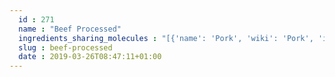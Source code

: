 ```yaml
---
  id : 271
  name : "Beef Processed"
  ingredients_sharing_molecules : "[{'name': 'Pork', 'wiki': 'Pork', 'id': 278, 'category': 'Meat', 'common_molecules': [8186, 1123, 7909, 8077, 527, 3893, 26333, 8094, 5283335, 123388, 6202, 61653, 994, 1032, 10558, 14079, 650, 6274, 26334, 19310, 5283345, 12097, 263034, 31291, 7894, 5283324, 7714, 5960, 11747, 228583, 8452, 5283316, 798, 61663, 61664, 7895, 7921, 32065, 8194, 28905, 8106, 1068, 12756, 9609, 5283339, 12748, 3776, 8027, 36225, 5283356, 520296, 6140, 28906, 17029, 11527, 20819, 8174, 31252, 32033, 8163, 30215, 243, 27457, 5367531, 520108, 8914, 8175, 1146, 31245, 12020, 7937, 30914, 7710, 14505, 1130, 12230, 8785, 878, 5283321, 644104, 73750, 11005, 6590, 18698, 11173, 11622, 14514, 14296, 18522, 11509, 9256, 7363, 12777, 1616260, 1031]}, {'name': 'Coffee', 'wiki': 'Coffee', 'id': 46, 'category': 'Beverage Caffeinated', 'common_molecules': [5319754, 7909, 8908, 527, 3893, 26333, 8094, 12266, 30215, 6584, 6202, 61653, 644104, 612, 14079, 650, 6428802, 26334, 19310, 643731, 12097, 263034, 7894, 123388, 11747, 5321950, 61664, 228583, 8025, 798, 61663, 61240, 5311110, 10976, 7895, 996, 7921, 62835, 27457, 28905, 20499, 1146, 12748, 11124, 3776, 8027, 36225, 8375, 11527, 402, 9261, 26808, 34286, 31252, 8163, 4133, 8082, 10797, 11520, 32065, 7302, 19309, 525358, 11449, 18554, 25915, 31245, 26331, 7937, 30914, 14505, 61252, 1130, 7824, 12230, 878, 12180, 1032, 73750, 6590, 11173, 14514, 7501, 14296, 18522, 11509, 61303, 7938, 9256, 7363, 7802, 7762]}, {'name': 'Chicken', 'wiki': 'Chicken', 'id': 272, 'category': 'Meat', 'common_molecules': [8186, 637564, 1123, 19603, 5319754, 7909, 17100, 527, 3893, 8094, 12266, 6202, 61653, 994, 644104, 14079, 650, 19310, 6274, 5321950, 31492, 5283345, 8007, 643731, 16800, 31291, 6140, 7714, 5960, 8163, 8452, 798, 61663, 10976, 7895, 996, 27457, 8194, 28905, 8106, 1068, 12756, 169110, 7802, 9609, 5283339, 8027, 5283356, 520296, 28906, 17029, 15394, 402, 9261, 20819, 34286, 10902, 32033, 11747, 20861, 10797, 5363229, 7848, 5367531, 7302, 520108, 8914, 11449, 8175, 18554, 5283349, 12020, 7937, 7710, 1130, 12230, 878, 5283321, 1032, 11005, 18698, 11622, 7501, 61303, 7938, 9256, 7363, 12777, 1616260, 7762]}, {'name': 'Tea', 'wiki': 'Tea', 'id': 310, 'category': 'Plant', 'common_molecules': [8186, 637564, 5319754, 7909, 8908, 527, 3893, 8094, 5364752, 1031, 6202, 61653, 644104, 612, 14079, 650, 26334, 8452, 7583, 5283345, 643731, 5283324, 15394, 17100, 11747, 5321950, 61664, 31283, 8025, 27457, 5283329, 798, 7302, 10976, 6590, 7921, 996, 62835, 12097, 32065, 1068, 12756, 526624, 7410, 5318042, 8027, 36225, 8375, 28906, 11527, 10797, 26808, 31252, 8163, 20861, 638014, 4133, 11520, 7222, 9862, 8914, 19309, 11449, 8175, 18554, 5283349, 25915, 31245, 61235, 14286, 12020, 26331, 7937, 7710, 14505, 1130, 7824, 12587, 8785, 878, 5283321, 12180, 11005, 6433214, 14514, 7501, 14296, 11509, 7938, 12777]}, {'name': 'Beer', 'wiki': 'Beer', 'id': 9, 'category': 'Beverage Alcoholic', 'common_molecules': [8175, 8186, 5283349, 9256, 31291, 7894, 1146, 8908, 11747, 7824, 9609, 26334, 5319754, 7909, 10976, 17100, 878, 25915, 31245, 31283, 14286, 8025, 12020, 527, 5318042, 3893, 14296, 8027, 31251, 7742, 1031, 7710, 11173, 8094, 14505, 636687, 1130, 520108, 5283335, 402, 9261, 6584, 19310, 9862, 6202, 61664, 73750, 7937, 7895, 8163, 11005, 644104, 10558, 612, 14079, 650, 1032, 7921, 7762, 26331, 6590, 996, 62835, 1060, 798, 11509, 26808, 7222, 12097, 18698, 8194, 7848, 5321950, 8174, 32065, 14514, 27457, 5367531, 7302, 1068, 8007, 8914, 19309, 643731, 12756]}]"
  slug : beef-processed
  date : 2019-03-26T08:47:11+01:00
---
```



